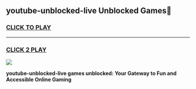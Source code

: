 
## youtube-unblocked-live Unblocked Games👋
<h3>
<a href="https://news.freeplayer.one?title=youtube-unblocked-live&ref=16F">CLICK TO PLAY</a></h3>
<hr>

<h3>
<a href="https://news.freeplayer.one?title=youtube-unblocked-live&ref=16F">CLICK 2 PLAY</a>
  
</h3>

<a href="https://news.freeplayer.one?title=youtube-unblocked-live&ref=16F/"><img src="https://clearcache.store/games.png"></a>


**youtube-unblocked-live games unblocked: Your Gateway to Fun and Accessible Online Gaming**
